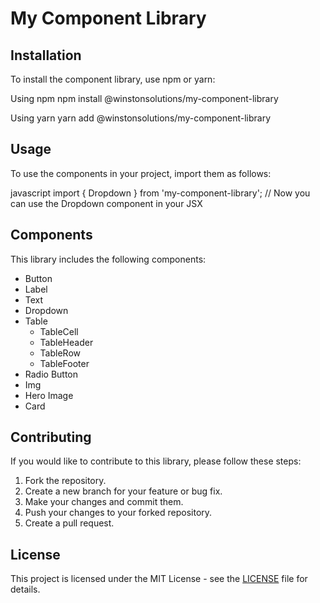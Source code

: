 # My Component Library

## Installation
To install the component library, use npm or yarn:

Using npm
npm install @winstonsolutions/my-component-library

Using yarn
yarn add @winstonsolutions/my-component-library

## Usage
To use the components in your project, import them as follows:

javascript
import { Dropdown } from 'my-component-library';
// Now you can use the Dropdown component in your JSX

## Components

This library includes the following components:

*   Button
*   Label
*   Text
*   Dropdown
*   Table
    *   TableCell
    *   TableHeader
    *   TableRow
    *   TableFooter
*   Radio Button
*   Img
*   Hero Image
*   Card

## Contributing
If you would like to contribute to this library, please follow these steps:
1. Fork the repository.
2. Create a new branch for your feature or bug fix.
3. Make your changes and commit them.
4. Push your changes to your forked repository.
5. Create a pull request.

## License
This project is licensed under the MIT License - see the [LICENSE](LICENSE) file for details.
